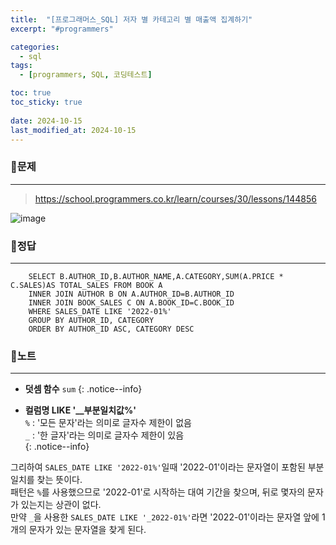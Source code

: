 ```yaml
---
title:  "[프로그래머스_SQL] 저자 별 카테고리 별 매출액 집계하기"
excerpt: "#programmers"

categories:
  - sql
tags:
  - [programmers, SQL, 코딩테스트]

toc: true
toc_sticky: true
 
date: 2024-10-15
last_modified_at: 2024-10-15
---
```


### 📜문제
-----
> <https://school.programmers.co.kr/learn/courses/30/lessons/144856>

![image](https://github.com/user-attachments/assets/364464aa-f96c-4187-a775-bd9851d3fcdf)
  
    
### 📜정답
-----
```
    SELECT B.AUTHOR_ID,B.AUTHOR_NAME,A.CATEGORY,SUM(A.PRICE * C.SALES)AS TOTAL_SALES FROM BOOK A 
    INNER JOIN AUTHOR B ON A.AUTHOR_ID=B.AUTHOR_ID
    INNER JOIN BOOK_SALES C ON A.BOOK_ID=C.BOOK_ID
    WHERE SALES_DATE LIKE '2022-01%'
    GROUP BY AUTHOR_ID, CATEGORY
    ORDER BY AUTHOR_ID ASC, CATEGORY DESC
```
  
    
### 📜노트
-----
* **덧셈 함수**
    `sum`
{: .notice--info} 

    
    
* **컬럼명 LIKE '__부분일치값%'**   
    `%` : '모든 문자'라는 의미로 글자수 제한이 없음  
    `_` : '한 글자'라는 의미로 글자수 제한이 있음  
{: .notice--info}  

그리하여 `SALES_DATE LIKE '2022-01%'`일때 '2022-01'이라는 문자열이 포함된 부분일치를 찾는 뜻이다.   
패턴은 `%`를 사용했으므로 '2022-01'로 시작하는 대여 기간을 찾으며, 뒤로 몇자의 문자가 있는지는 상관이 없다.  
만약 `_`을 사용한 `SALES_DATE LIKE '_2022-01%'`라면 '2022-01'이라는 문자열 앞에 1개의 문자가 있는 문자열을 찾게 된다.  



